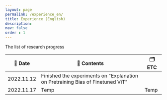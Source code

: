 ```yaml
---
layout: page
permalink: /experience_en/
title: Experience (English)
description: 
nav: false
order : 1
---
```



The list of research progress 


<div align=center markdown="1">


|📆 Date| 🍁 Contents| 🗂 ETC | 
|---|---|---|
|2022.11.12|Finished the experiments on "Explanation on Pretraining Bias of Finetuned ViT" |  |
|2022.11.17|Temp |Temp |

</div>